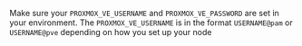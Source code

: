 Make sure your `PROXMOX_VE_USERNAME` and `PROXMOX_VE_PASSWORD` are set in your
environment. The `PROXMOX_VE_USERNAME` is in the format `USERNAME@pam` or
`USERNAME@pve` depending on how you set up your node
